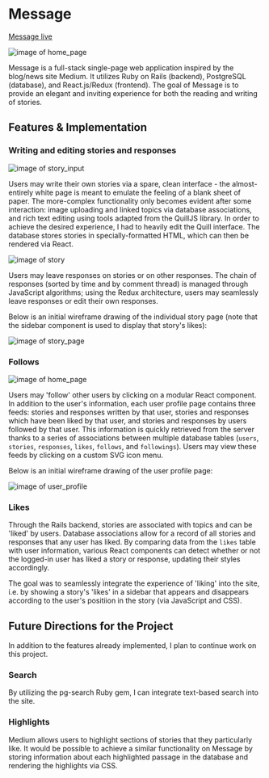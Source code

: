 # Message

[Message live][app]

[app]: http://www.message-medium.net/

![image of home_page](docs/caps/m-cap-home.jpg)

Message is a full-stack single-page web application inspired by the blog/news site Medium. It utilizes Ruby on Rails (backend), PostgreSQL (database), and React.js/Redux (frontend). The goal of Message is to provide an elegant and inviting experience for both the reading and writing of stories.

## Features & Implementation

### Writing and editing stories and responses

![image of story_input](docs/caps/m-cap-story-input.jpg)

Users may write their own stories via a spare, clean interface - the almost-entirely white page is meant to emulate the feeling of a blank sheet of paper. The more-complex functionality only becomes evident after some interaction: image uploading and linked topics via database associations, and rich text editing using tools adapted from the QuillJS library. In order to achieve the desired experience, I had to heavily edit the Quill interface. The database stores stories in specially-formatted HTML, which can then be rendered via React.

![image of story](docs/caps/m-cap-story.jpg)

Users may leave responses on stories or on other responses. The chain of responses (sorted by time and by comment thread) is managed through JavaScript algorithms; using the Redux architecture, users may seamlessly leave responses or edit their own responses.

Below is an initial wireframe drawing of the individual story page (note that the sidebar component is used to display that story's likes):

![image of story_page](docs/wireframes/story.png)

### Follows

![image of home_page](docs/caps/m-cap-profile.jpg)

Users may 'follow' other users by clicking on a modular React component. In addition to the user's information, each user profile page contains three feeds: stories and responses written by that user, stories and responses which have been liked by that user, and stories and responses by users followed by that user. This information is quickly retrieved from the server thanks to a series of associations between multiple database tables (`users`, `stories`, `responses`, `likes`, `follows`, and `followings`). Users may view these feeds by clicking on a custom SVG icon menu.

Below is an initial wireframe drawing of the user profile page:

![image of user_profile](docs/wireframes/user-profile.png)

### Likes

Through the Rails backend, stories are associated with topics and can be 'liked' by users. Database associations allow for a record of all stories and responses that any user has liked. By comparing data from the `likes` table with user information, various React components can detect whether or not the logged-in user has liked a story or response, updating their styles accordingly.

The goal was to seamlessly integrate the experience of 'liking' into the site, i.e. by showing a story's 'likes' in a sidebar that appears and disappears according to the user's positiion in the story (via JavaScript and CSS).

## Future Directions for the Project

In addition to the features already implemented, I plan to continue work on this project.

### Search

By utilizing the pg-search Ruby gem, I can integrate text-based search into the site.

### Highlights

Medium allows users to highlight sections of stories that they particularly like. It would be possible to achieve a similar functionality on Message by storing information about each highlighted passage in the database and rendering the highlights via CSS.
